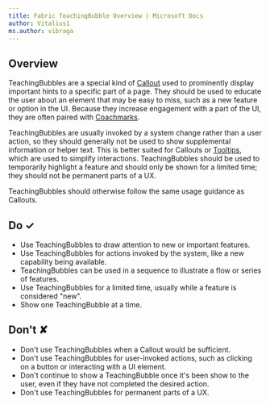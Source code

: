 ```yaml
---
title: Fabric TeachingBubble Overview | Microsoft Docs
author: Vitalius1
ms.author: vibraga
---
```


## Overview
TeachingBubbles are a special kind of [Callout](https:&#x2F;&#x2F;developer.microsoft.com&#x2F;en-us&#x2F;fabric#&#x2F;controls&#x2F;web&#x2F;callout) used to prominently display important hints to a specific part of a page. They should be used to educate the user about an element that may be easy to miss, such as a new feature or option in the UI. Because they increase engagement with a part of the UI, they are often paired with [Coachmarks](https:&#x2F;&#x2F;developer.microsoft.com&#x2F;en-us&#x2F;fabric#&#x2F;controls&#x2F;web&#x2F;coachmark).

TeachingBubbles are usually invoked by a system change rather than a user action, so they should generally not be used to show supplemental information or helper text. This is better suited for Callouts or [Tooltips](https:&#x2F;&#x2F;developer.microsoft.com&#x2F;en-us&#x2F;fabric#&#x2F;controls&#x2F;web&#x2F;tooltip), which are used to simplify interactions. TeachingBubbles should be used to temporarily highlight a feature and should only be shown for a limited time; they should not be permanent parts of a UX.

TeachingBubbles should otherwise follow the same usage guidance as Callouts.



## Do &#10003;
- Use TeachingBubbles to draw attention to new or important features.
- Use TeachingBubbles for actions invoked by the system, like a new capability being available.
- TeachingBubbles can be used in a sequence to illustrate a flow or series of features.
- Use TeachingBubbles for a limited time, usually while a feature is considered &quot;new&quot;.
- Show one TeachingBubble at a time.


## Don't &#10008;
- Don&#39;t use TeachingBubbles when a Callout would be sufficient.
- Don&#39;t use TeachingBubbles for user-invoked actions, such as clicking on a button or interacting with a UI element.
- Don&#39;t continue to show a TeachingBubble once it&#39;s been show to the user, even if they have not completed the desired action.
- Don&#39;t use TeachingBubbles for permanent parts of a UX.
